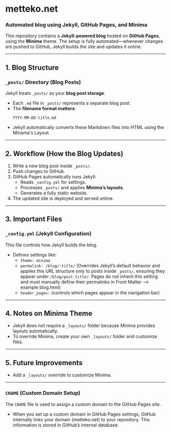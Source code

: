 # metteko.net  
### Automated blog using Jekyll, GitHub Pages, and Minima  

This repository contains a **Jekyll-powered blog** hosted on **GitHub Pages**, using the **Minima** theme. The setup is fully automated—whenever changes are pushed to GitHub, Jekyll builds the site and updates it online.

---

## 1. Blog Structure  
### `_posts/` Directory (Blog Posts)  
Jekyll treats `_posts/` as your **blog post storage**.  
- Each `.md` file in `_posts/` represents a separate blog post.
- The **filename format matters**:  
  ```
  YYYY-MM-DD-title.md
  ```
- Jekyll automatically converts these Markdown files into HTML using the Minama's Layout.

---

## 2. Workflow (How the Blog Updates)  
1. Write a new blog post inside `_posts/`.
2. Push changes to GitHub.
3. GitHub Pages automatically runs Jekyll:
   - Reads `_config.yml` for settings.
   - Processes `_posts/` and applies **Minima’s layouts**.
   - Generates a fully static website.
4. The updated site is deployed and served online.

---

## 3. Important Files  
### `_config.yml` (Jekyll Configuration)  
This file controls how Jekyll builds the blog.  
- Defines settings like:
  - `theme: minima`
  - `permalink: /blog/:title/` (Overrides Jekyll’s default behavior and applies this URL structure only to posts inside `_posts/`, ensuring they appear under `/blog/post-title/`. Pages do not inherit this setting and must manually define their permalinks in Front Matter --> example blog.html)
  - `header_pages:` (controls which pages appear in the navigation bar)

---

## 4. Notes on Minima Theme  
- Jekyll does not require a `_layouts/` folder because Minima provides layouts automatically.
- To override Minima, create your own `_layouts/` folder and customize files.

---

## 5. Future Improvements  
- Add a `_layouts/` override to customize Minima.

---

### `CNAME` (Custom Domain Setup)  
The `CNAME` file is used to assign a custom domain to the GitHub Pages site.  
- When you set up a custom domain in GitHub Pages settings, GitHub internally links your domain (metteko.net) to your repository. This information is stored in GitHub’s internal database.

